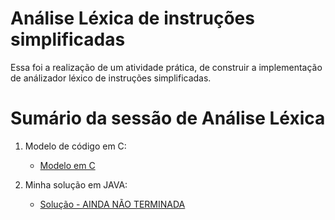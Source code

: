 # Análise Léxica de instruções simplificadas

Essa foi a realização de um atividade prática, de construir a implementação de análizador léxico de instruções simplificadas.

# Sumário da sessão de Análise Léxica

1. Modelo de código em C:
   * [Modelo em C](https://github.com/ericrodriguesfer/Academico/tree/master/LIP/analisador-lexico/modelo)

2. Minha solução em JAVA:
   * [Solução - AINDA NÃO TERMINADA](https://github.com/ericrodriguesfer/Academico/tree/master/LIP/analisador-lexico/minha-solucao)
